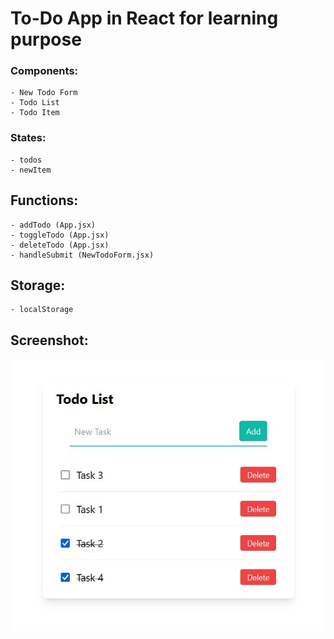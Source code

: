 # To-Do App in React for learning purpose

### Components:

    - New Todo Form
    - Todo List
    - Todo Item

### States:

    - todos
    - newItem

## Functions:

    - addTodo (App.jsx)
    - toggleTodo (App.jsx)
    - deleteTodo (App.jsx)
    - handleSubmit (NewTodoForm.jsx)

## Storage:

    - localStorage

## Screenshot:

![Screenshot](/TodoList-ScreenShot.JPG "Todo List Screenshot")
